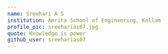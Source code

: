 ```yaml
---
name: Sreehari A S
institution: Amrita School of Engineering, Kollam
profile_pic: sreeharias07.jpg
quote: Knowledge is power
github_user: sreeharias07
---
```


